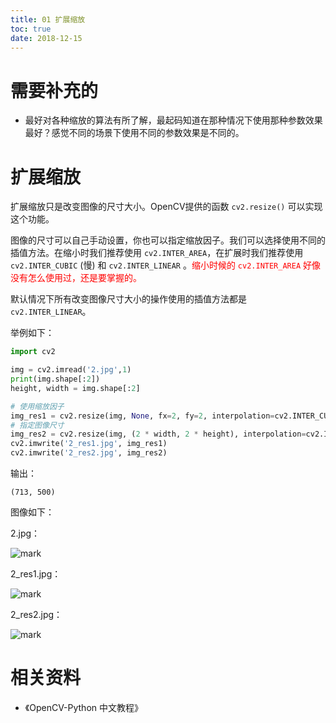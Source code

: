```yaml
---
title: 01 扩展缩放
toc: true
date: 2018-12-15
---
```

# 需要补充的

- 最好对各种缩放的算法有所了解，最起码知道在那种情况下使用那种参数效果最好？感觉不同的场景下使用不同的参数效果是不同的。

# 扩展缩放

扩展缩放只是改变图像的尺寸大小。OpenCV提供的函数 `cv2.resize()` 可以实现这个功能。

图像的尺寸可以自己手动设置，你也可以指定缩放因子。我们可以选择使用不同的插值方法。在缩小时我们推荐使用 `cv2.INTER_AREA`，在扩展时我们推荐使用 `cv2.INTER_CUBIC` (慢) 和 `cv2.INTER_LINEAR` 。<span style="color:red;">缩小时候的 `cv2.INTER_AREA` 好像没有怎么使用过，还是要掌握的。</span>

默认情况下所有改变图像尺寸大小的操作使用的插值方法都是`cv2.INTER_LINEAR`。


举例如下：

```py
import cv2

img = cv2.imread('2.jpg',1)
print(img.shape[:2])
height, width = img.shape[:2]

# 使用缩放因子
img_res1 = cv2.resize(img, None, fx=2, fy=2, interpolation=cv2.INTER_CUBIC)
# 指定图像尺寸
img_res2 = cv2.resize(img, (2 * width, 2 * height), interpolation=cv2.INTER_CUBIC)
cv2.imwrite('2_res1.jpg', img_res1)
cv2.imwrite('2_res2.jpg', img_res2)
```


输出：

```
(713, 500)
```

图像如下：

2.jpg：

![mark](http://images.iterate.site/blog/image/20181215/DPkeY6TkX25i.jpg?imageslim)

2_res1.jpg：

![mark](http://images.iterate.site/blog/image/20181215/MhxM8qU1dX7l.jpg?imageslim)

2_res2.jpg：

![mark](http://images.iterate.site/blog/image/20181215/pmmxL2DjgHoK.jpg?imageslim)


# 相关资料

- 《OpenCV-Python 中文教程》
